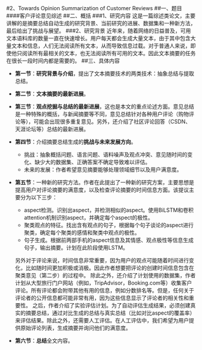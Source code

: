 #2、Towards Opinion Summarization of Customer Reviews
##一、题目
####客户评论意见综述
##二、概括
###1、研究内容
这是一篇综述类论文，主要讲解的是摘要总结自动生成的研究背景、当前研究的进展、数据集和一种新方法，最后给出了挑战与展望。
###2、研究背景
近年来，随着网络的日益普及，可用文本语料库的数量一直在快速增长。用户每天都会生成大量文本，由于其中包含大量文本和信息，人们无法阅读所有文本，从而导致信息过载。对于普通人来说，即使他只阅读所有最相关的文本，也无法阅读所有可用的文本。因此文本摘要的任务在很长一段时间内都是需要的。
##三、具体内容
- **第一节**：**研究背景与介绍**，提出了文本摘要技术的两类技术：抽象总结与提取总结。
- **第二节**：**文本摘要的最新进展**。
- **第三节**：**观点挖掘与总结的最新进展**，这也是本文的重点论述方面。意见总结是一种特殊的概括，与新闻摘要等不同，意见总结针对各种用户评论（购物评论等），可能会出现很多重复意见。另外，还介绍了社区评论回答（CSDN、天涯论坛等）总结的最新进展。
- **第四节**：介绍摘要总结生成的**挑战与未来发展方向**。
    - 挑战：抽象概括问题、语言问题、语料噪声及观点冲突、意见随时间的变化、缺少大的数据集、正确答案不确定导致难以评估。
    - 未来的发展：作者希望意见摘要能够处理领域细节以及用户满意度。
- **第五节**：一种新的研究方法。作者在此提出了一种新的研究方案，主要思想是提高用户对评论摘要的满意度，以及检查评论摘要的时间信息方面。该提议主要分为以下三步：
    - aspect检测。识别出aspect，并检测相似的aspect。使用BiLSTM和卷积attention机制识别aspect，并确定每个aspect的极性。
    - 聚类观点的特征。找出含有观点的句子，根据每个句子谈论的aspect进行聚类，确定每个聚类的感情和聚类中观点的极性。
    - 句子生成。根据前两部手机的aspect信息及其情感、观点极性等信息生成句子，输出摘要。计划在此阶段使用LSTM。

    另外对于评论来说，时间信息非常重要，因为用户的观点可能随着时间进行变化，比如随时间更加积极或消极。因此作者想要把评论的创建时间信息包含在聚类意见（第二步）的过程中。
    除此之外，还介绍了计划使用的数据集，作者计划从大型旅行门户网站（例如，TripAdvisor，Booking.com等）收集客户评论。所有评论都会附带其他有用的信息，例如分数排名等。但是，任何关于评论者的公开信息都可能非常有用，因为这些信息显示了评论者的相关性和重要性。
    之后，作者介绍了实验评估计划。为了自动评估生成结果，必须创建真实的摘要总结，通过对比生成的总结与真实总结（比如对比aspect的覆盖率）来评估结果。除此之外，还需要人工评估。在人工评估中，我们希望为用户提供原始评论列表，生成摘要并询问他们的满意度。
- **第六节**：**总结**全文内容。

    